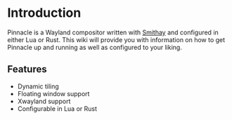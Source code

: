 # Introduction

Pinnacle is a Wayland compositor written with [Smithay](https://github.com/Smithay/smithay)
and configured in either Lua or Rust. This wiki will provide you with information on how to get Pinnacle
up and running as well as configured to your liking.

## Features
- Dynamic tiling
- Floating window support
- Xwayland support
- Configurable in Lua or Rust
